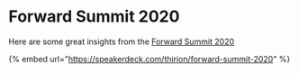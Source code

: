 # Forward Summit 2020

Here are some great insights from the [Forward Summit 2020](https://fwd-summit.com/)

{% embed url="https://speakerdeck.com/thirion/forward-summit-2020" %}

